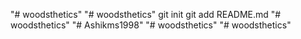"# woodsthetics" 
"# woodsthetics"  git init git add README.md
"# woodsthetics" 
"# Ashikms1998" 
"# woodsthetics" 
"# woodsthetics" 
